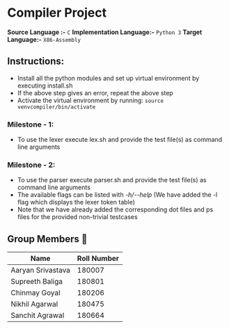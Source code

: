 # Compiler Project

**Source Language :-** `C`
**Implementation Language:-** `Python 3`
**Target Language:-** `X86-Assembly`

## Instructions:
* Install all the python modules and set up virtual environment by executing install.sh
* If the above step gives an error, repeat the above step
* Activate the virtual environment by running: `source venvcompiler/bin/activate`
### Milestone - 1:
* To use the lexer execute lex.sh and provide the test file(s) as command line arguments

### Milestone - 2:
* To use the parser execute parser.sh and provide the test file(s) as command line arguments
* The available flags can be listed with *-h/--help* (We have added the -l flag which displays the lexer token table)
* Note that we have already added the corresponding dot files and ps files for the provided non-trivial testcases

## Group Members :boy:

| Name | Roll Number |
| ----------- | ------- |
| Aaryan Srivastava | 180007 |
| Supreeth Baliga | 180801 |
| Chinmay Goyal | 180206 |
| Nikhil Agarwal | 180475 |
| Sanchit Agrawal | 180664 | 
